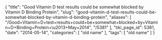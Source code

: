 {
    "title": "Good Vitamin D test results could be somewhat blocked by Vitamin D Binding Protein",
    "slug": "good-vitamin-d-test-results-could-be-somewhat-blocked-by-vitamin-d-binding-protein",
    "aliases": [
        "/Good+Vitamin+D+test+results+could+be+somewhat+blocked+by+Vitamin+D+Binding+Protein+\u2013+May+2014",
        "/5381"
    ],
    "tiki_page_id": 5381,
    "date": "2014-05-14",
    "categories": [
        "old name"
    ],
    "tags": [
        "old name"
    ]
}